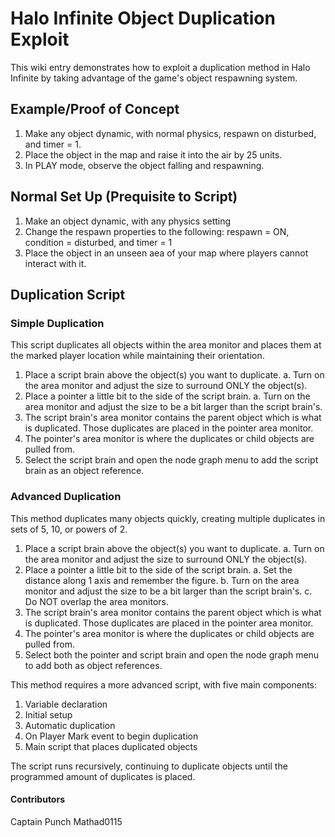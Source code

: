 # Halo Infinite Object Duplication Exploit

This wiki entry demonstrates how to exploit a duplication method in Halo Infinite by taking advantage of the game's object respawning system.

## Example/Proof of Concept

1. Make any object dynamic, with normal physics, respawn on disturbed, and timer = 1.
2. Place the object in the map and raise it into the air by 25 units.
3. In PLAY mode, observe the object falling and respawning.

## Normal Set Up (Prequisite to Script)

1. Make an object dynamic, with any physics setting
2. Change the respawn properties to the following: respawn = ON, condition = disturbed, and timer = 1
3. Place the object in an unseen aea of your map where players cannot interact with it.

## Duplication Script

### Simple Duplication

This script duplicates all objects within the area monitor and places them at the marked player location while maintaining their orientation.

1. Place a script brain above the object(s) you want to duplicate.
   a. Turn on the area monitor and adjust the size to surround ONLY the object(s).
2. Place a pointer a little bit to the side of the script brain.
   a. Turn on the area monitor and adjust the size to be a bit larger than the script brain's.
3. The script brain's area monitor contains the parent object which is what is duplicated. Those duplicates are placed in the pointer area monitor.
4. The pointer's area monitor is where the duplicates or child objects are pulled from.
5. Select the script brain and open the node graph menu to add the script brain as an object reference.

### Advanced Duplication

This method duplicates many objects quickly, creating multiple duplicates in sets of 5, 10, or powers of 2.

1. Place a script brain above the object(s) you want to duplicate.
   a. Turn on the area monitor and adjust the size to surround ONLY the object(s).
2. Place a pointer a little bit to the side of the script brain.
   a. Set the distance along 1 axis and remember the figure.
   b. Turn on the area monitor and adjust the size to be a bit larger than the script brain's.
   c. Do NOT overlap the area monitors.
3. The script brain's area monitor contains the parent object which is what is duplicated. Those duplicates are placed in the pointer area monitor.
4. The pointer's area monitor is where the duplicates or child objects are pulled from.
5. Select both the pointer and script brain and open the node graph menu to add both as object references.

This method requires a more advanced script, with five main components:

1. Variable declaration
2. Initial setup
3. Automatic duplication
4. On Player Mark event to begin duplication
5. Main script that places duplicated objects

The script runs recursively, continuing to duplicate objects until the programmed amount of duplicates is placed.

#### Contributors
Captain Punch
Mathad0115